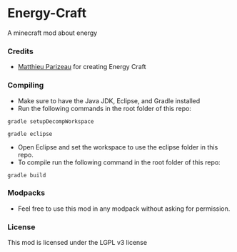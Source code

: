 Energy-Craft
============

A minecraft mod about energy

### Credits
 - [Matthieu Parizeau](http://github.com/mattparizeau) for creating Energy Craft
 
### Compiling
 - Make sure to have the Java JDK, Eclipse, and Gradle installed
 - Run the following commands in the root folder of this repo:
 ```
 gradle setupDecompWorkspace
 
 gradle eclipse
 ```
 - Open Eclipse and set the workspace to use the eclipse folder in this repo.
 - To compile run the following command in the root folder of this repo:
 ```
 gradle build
 ```
 
### Modpacks
 - Feel free to use this mod in any modpack without asking for permission.
 
### License
This mod is licensed under the LGPL v3 license